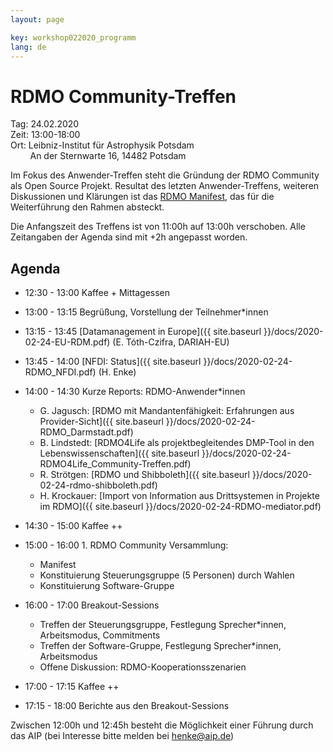 ```yaml
---
layout: page

key: workshop022020_programm
lang: de
---
```



# RDMO Community-Treffen

Tag:     24.02.2020<br>
Zeit:    13:00-18:00<br>
Ort: Leibniz-Institut für Astrophysik Potsdam<br>
&nbsp;&nbsp;&nbsp;&nbsp;&nbsp;&nbsp;&nbsp;&nbsp;An der Sternwarte 16, 14482 Potsdam<br>



Im Fokus des Anwender-Treffen steht die Gründung der RDMO Community als Open Source Projekt. Resultat des letzten Anwender-Treffens, weiteren Diskussionen und Klärungen ist das [RDMO Manifest](https://rdmorganiser.github.io/docs/RDMO-Manifest-122019.pdf), das für die Weiterführung den Rahmen absteckt.


Die Anfangszeit des Treffens ist von 11:00h auf 13:00h verschoben. 
Alle Zeitangaben der Agenda sind mit +2h angepasst worden.

## Agenda

- 12:30 - 13:00 Kaffee + Mittagessen

- 13:00 - 13:15 Begrüßung, Vorstellung der Teilnehmer*innen
- 13:15 - 13:45 [Datamanagement in Europe]({{ site.baseurl }}/docs/2020-02-24-EU-RDM.pdf) (E. Tóth-Czifra, DARIAH-EU)
- 13:45 - 14:00 [NFDI: Status]({{ site.baseurl }}/docs/2020-02-24-RDMO_NFDI.pdf) (H. Enke)
- 14:00 - 14:30 Kurze Reports:  RDMO-Anwender*innen
    - G. Jagusch:   [RDMO mit Mandantenfähigkeit: Erfahrungen aus Provider-Sicht]({{ site.baseurl }}/docs/2020-02-24-RDMO_Darmstadt.pdf)
    - B. Lindstedt: [RDMO4Life als projektbegleitendes DMP-Tool in den Lebenswissenschaften]({{ site.baseurl }}/docs/2020-02-24-RDMO4Life_Community-Treffen.pdf)
    - R. Strötgen:  [RDMO und Shibboleth]({{ site.baseurl }}/docs/2020-02-24-rdmo-shibboleth.pdf)
    - H. Krockauer: [Import von Information aus Drittsystemen in Projekte im RDMO]({{ site.baseurl }}/docs/2020-02-24-RDMO-mediator.pdf)

- 14:30 - 15:00 Kaffee ++

- 15:00 - 16:00 1. RDMO Community Versammlung:  
    - Manifest
    - Konstituierung Steuerungsgruppe (5 Personen) durch Wahlen
    - Konstituierung Software-Gruppe

- 16:00 - 17:00 Breakout-Sessions
    - Treffen der Steuerungsgruppe, Festlegung Sprecher*innen, Arbeitsmodus, Commitments
    - Treffen der Software-Gruppe, Festlegung Sprecher*innen, Arbeitsmodus
    - Offene Diskussion: RDMO-Kooperationsszenarien  
    
- 17:00 - 17:15 Kaffee ++
- 17:15 - 18:00 Berichte aus den Breakout-Sessions

Zwischen 12:00h und 12:45h besteht die Möglichkeit einer Führung durch das AIP (bei Interesse bitte melden bei henke@aip.de)
